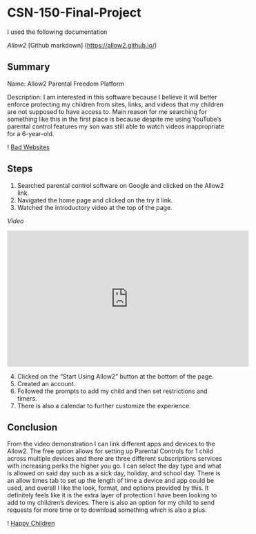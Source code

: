 # CSN-150-Final-Project

I used the following documentation

*Allow2*
[Github markdown] (https://allow2.github.io/)

## Summary

Name: Allow2 Parental Freedom Platform

Description: I am interested in this software because I believe it will better enforce protecting my children from sites, links, and videos that my children are not supposed to have access to. Main reason for me searching for something like this in the first place is because despite me using YouTube’s parental control features my son was still able to watch videos inappropriate for a 6-year-old.

! [Bad Websites](https://github.com/UnholySanctuary/CSN-150-Final-Project/blob/main/Bad%20Websites.jpg)

## Steps
1. Searched parental control software on Google and clicked on the Allow2 link.
2. Navigated the home page and clicked on the try it link.
3. Watched the introductory video at the top of the page. 

*Video*
<iframe width="560" height="315" src="https://www.youtube.com/embed/bvRTCNMMq7M" title="YouTube video player" frameborder="0" allow="accelerometer; autoplay; clipboard-write; encrypted-media; gyroscope; picture-in-picture" allowfullscreen></iframe>

4. Clicked on the “Start Using Allow2” button at the bottom of the page.
5. Created an account.
6. Followed the prompts to add my child and then set restrictions and timers.
7. There is also a calendar to further customize the experience.

## Conclusion

From the video demonstration I can link different apps and devices to the Allow2. The free option allows for setting up Parental Controls for 1 child across multiple devices and there are three different subscriptions services with increasing perks the higher you go. I can select the day type and what is allowed on said day such as a sick day, holiday, and school day. There is an allow times tab to set up the length of time a device and app could be used, and overall I like the look, format, and options provided by this. It definitely feels like it is the extra layer of protection I have  been looking to add to my children’s devices. There is also an option for my child to send requests for more time or to download something which is also a plus.

! [Happy Children](https://github.com/UnholySanctuary/CSN-150-Final-Project/blob/main/Happy%20Children.jpg)
